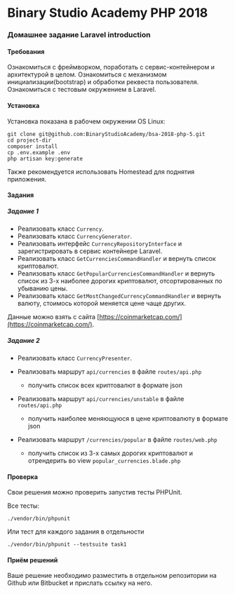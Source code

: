 Binary Studio Academy PHP 2018
====

### Домашнее задание Laravel introduction

#### Требования

Ознакомиться с фреймворком, поработать с сервис-контейнером и архитектурой в целом. 
Ознакомиться с механизмом инициализации(bootstrap) и обработки реквеста пользователя.
Ознакомиться с тестовым окружением в Laravel.

#### Установка

Установка показана в рабочем окружении OS Linux:

```
git clone git@github.com:BinaryStudioAcademy/bsa-2018-php-5.git
cd project-dir
composer install
cp .env.example .env
php artisan key:generate
```

Также рекомендуется использовать Homestead для поднятия приложения.

#### Задания

##### Задание 1

* Реализовать класс `Currency`.
* Реализовать класс `CurrencyGenerator`.
* Реализовать интерфейс `CurrencyRepositoryInterface` и зарегистрировать в сервис контейнере Laravel.
* Реализовать класс `GetCurrenciesCommandHandler` и вернуть список криптовалют.
* Реализовать класс `GetPopularCurrenciesCommandHandler` и вернуть список из 3-х наиболее дорогих криптовалют, 
отсортированных по убыванию цены.
* Реализовать класс `GetMostChangedCurrencyCommandHandler` и вернуть валюту, стоимось которой меняется цене чаще других.

Данные можно взять с сайта [https://coinmarketcap.com/](https://coinmarketcap.com/).

##### Задание 2
* Реализовать класс `CurrencyPresenter`.

* Реализовать маршрут `api/currencies` в файле `routes/api.php` 
    * получить список всех криптовалют в формате json 

* Реализовать маршрут `api/currencies/unstable` в файле `routes/api.php` 
    * получить наиболее меняющуюся в цене криптовалюту в формате json 

* Реализовать маршрут `/currencies/popular` в файле `routes/web.php`
    * получить список из 3-х самых дорогих криптовалют и отрендерить во view `popular_currencies.blade.php` 
 
#### Проверка

Cвои решения можно проверить запустив тесты PHPUnit.

Все тесты:

```
./vendor/bin/phpunit
```

Или тест для каждого задания в отдельности  

```
./vendor/bin/phpunit --testsuite task1
```

#### Приём решений

Ваше решение необходимо разместить в отдельном репозитории на Github или Bitbucket и прислать ссылку на него.
